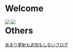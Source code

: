 # Welcome
<a href="https://github.com/anuraghazra/github-readme-stats">
  <img align="left" src="https://github-readme-stats.vercel.app/api?username=yamada2310&show_icons=true&theme=cobalt" />
</a>
<a href="https://github.com/anuraghazra/github-readme-stats">
  <img align="left" src="https://github-readme-stats.vercel.app/api/top-langs/?username=yamada2310&theme=cobalt" />
</a>

# Others
<a href="https://youengbiz.hatenablog.com/">
  あまり更新も追加もしないブログ
</a>
